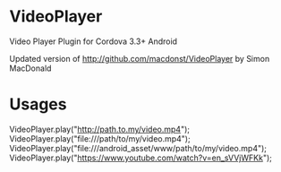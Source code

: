 VideoPlayer
===========

Video Player Plugin for Cordova 3.3+ Android

Updated version of http://github.com/macdonst/VideoPlayer by Simon MacDonald

Usages
===========

VideoPlayer.play("http://path.to.my/video.mp4");
VideoPlayer.play("file:///path/to/my/video.mp4");
VideoPlayer.play("file:///android_asset/www/path/to/my/video.mp4");
VideoPlayer.play("https://www.youtube.com/watch?v=en_sVVjWFKk");